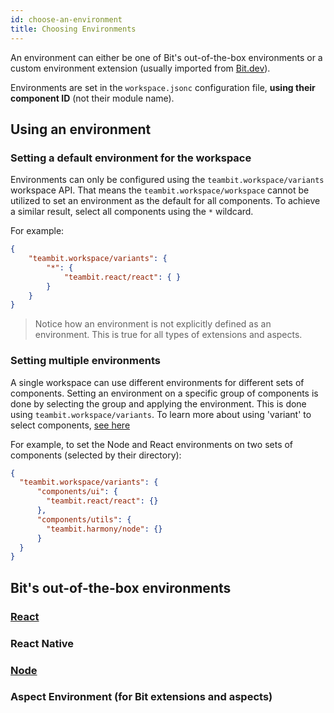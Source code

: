 ```yaml
---
id: choose-an-environment
title: Choosing Environments
---
```


An environment can either be one of Bit's out-of-the-box environments or a custom environment extension (usually imported from [Bit.dev](https://bit.dev)).

Environments are set in the `workspace.jsonc` configuration file, __using their component ID__ (not their module name). 

## Using an environment
### Setting a default environment for the workspace
Environments can only be configured using the `teambit.workspace/variants` workspace API. That means the `teambit.workspace/workspace` cannot be utilized to set an environment as the default for all components. To achieve a similar result, select all components using the `*` wildcard.

For example:

```json
{
    "teambit.workspace/variants": {
        "*": {
            "teambit.react/react": { }
        }
    }
}
```

> Notice how an environment is not explicitly defined as an environment. This is true for all types of extensions and aspects.
### Setting multiple environments
A single workspace can use different environments for different sets of components. Setting an environment on a specific group of components is done by selecting the group and applying the environment. This is done using `teambit.workspace/variants`. To learn more about using 'variant' to select components, [see here](/docs/workspace/cascading-rules)

For example, to set the Node and React environments on two sets of components (selected by their directory):

```json
{
  "teambit.workspace/variants": {
      "components/ui": {
        "teambit.react/react": {}
      },
      "components/utils": {
        "teambit.harmony/node": {}
      }
  }
}
```
## Bit's out-of-the-box environments

### [React](/docs/react/overview)
### React Native
### [Node](/docs/nodejs/overview)

### Aspect Environment (for Bit extensions and aspects)
